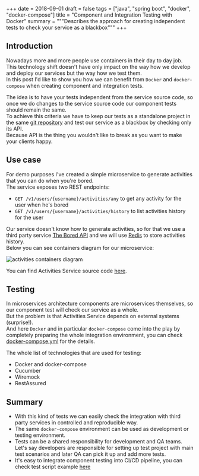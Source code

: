 +++
date = 2018-09-01
draft = false
tags = ["java", "spring boot", "docker", "docker-compose"]
title = "Component and Integration Testing with Docker"
summary = """Describes the approach for creating independent tests to check your service as a blackbox"""
+++

## Introduction
Nowadays more and more people use containers in their day to day job.
This technology shift doesn't have only impact on the way how we develop and deploy our services but the way how we test them.  
In this post I'd like to show you how we can benefit from `Docker` and `docker-compose` when creating component and integration tests.


The idea is to have your tests independent from the service source code, so once we do changes to the service source code our component tests should remain the same.  
To achieve this criteria we have to keep our tests as a standalone project in the same [git repository](https://github.com/isaranchuk/integration-testing-demo/tree/master/integration) and test our service as a blackbox by checking only its API.  
Because API is the thing you wouldn't like to break as you want to make your clients happy.

## Use case
For demo purposes I've created a simple microservice to generate activities that you can do when you're bored.  
The service exposes two REST endpoints:  

* `GET /v1/users/{username}/activities/any` to get any activity for the user when he's bored
* `GET /v1/users/{username}/activities/history` to list activities history for the user

Our service doesn't know how to generate activities, so for that we use a third party service [The Bored API](https://www.boredapi.com/) and we will use [Redis](https://redis.io/) to store activities history.  
Below you can see containers diagram for our microservice:

![activities containers diagram](/img/activities_service_container_diagram.png)

You can find Activities Service source code [here](https://github.com/isaranchuk/integration-testing-demo).

## Testing
In microservices architecture components are microservices themselves, so our component test will check our service as a whole.  
But the problem is that Activities Service depends on external systems (surprise!).  
And here `Docker` and in particular `docker-compose` come into the play by completely preparing the whole integration environment, you can check [docker-compose.yml](https://github.com/isaranchuk/integration-testing-demo/blob/master/integration/docker-compose.yml) for the details.  

The whole list of technologies that are used for testing:

* Docker and docker-compose
* Cucumber
* Wiremock
* RestAssured

## Summary
* With this kind of tests we can easily check the integration with third party services in controlled and reproducible way.
* The same `docker-compose` environment can be used as development or testing environment.
* Tests can be a shared responsibility for development and QA teams. Let's say developers are responsible for setting up test project with main test scenarios and later QA can pick it up and add more tests.
* It's easy to integrate component testing into CI/CD pipeline, you can check test script example [here](https://github.com/isaranchuk/integration-testing-demo/blob/master/bin/test-image.sh)
